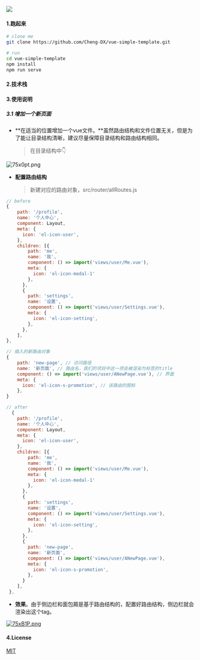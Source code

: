 ![](https://visitor-badge.glitch.me/badge?page_id=README)
#### 1.跑起来

```bash
# clone me
git clone https://github.com/Cheng-DX/vue-simple-template.git

# run
cd vue-simple-template
npm install
npm run serve
```

#### 2.技术栈

#### 3.使用说明

##### 3.1 增加一个新页面

- **在适当的位置增加一个vue文件。**虽然路由结构和文件位置无关，但是为了能让目录结构清晰，建议尽量保障目录结构和路由结构相同。

  > 在目录结构中👇

![75x0pt.png](https://s4.ax1x.com/2022/01/23/75x0pt.png)

- **配置路由结构**

  > 新建对应的路由对象，src/router/allRoutes.js

```js
// before
{
    path: '/profile',
    name: '个人中心',
    component: Layout,
    meta: {
      icon: 'el-icon-user',
    },
    children: [{
        path: 'me',
        name: '我',
        component: () => import('views/user/Me.vue'),
        meta: {
          icon: 'el-icon-medal-1'
        },
      },
      {
        path: 'settings',
        name: '设置',
        component: () => import('views/user/Settings.vue'),
        meta: {
          icon: 'el-icon-setting',
        },
      },
    ],
},      

// 插入的新路由对象
{
    path: 'new-page', // 访问路径
    name: '新页面', // 路由名，我们的项目中这一项会被渲染为标签的title
    component: () => import('views/user/ANewPage.vue'), // 界面
    meta: {
      icon: 'el-icon-s-promotion', // 该路由的图标
    },
}

// after
  {
    path: '/profile',
    name: '个人中心',
    component: Layout,
    meta: {
      icon: 'el-icon-user',
    },
    children: [{
        path: 'me',
        name: '我',
        component: () => import('views/user/Me.vue'),
        meta: {
          icon: 'el-icon-medal-1'
        },
      },
      {
        path: 'settings',
        name: '设置',
        component: () => import('views/user/Settings.vue'),
        meta: {
          icon: 'el-icon-setting',
        },
      },
      {
        path: 'new-page',
        name: '新页面',
        component: () => import('views/user/ANewPage.vue'),
        meta: {
          icon: 'el-icon-s-promotion',
        },
      }
    ],
 },
```

- **效果**。由于侧边栏和面包屑是基于路由结构的，配置好路由结构，侧边栏就会渲染出这个tag。

[![75xB1P.png](https://s4.ax1x.com/2022/01/23/75xB1P.png)](https://imgtu.com/i/75xB1P)

#### 4.License

[MIT](https://github.com/Cheng-DX/vue-simple-template/blob/main/LICENSE)

